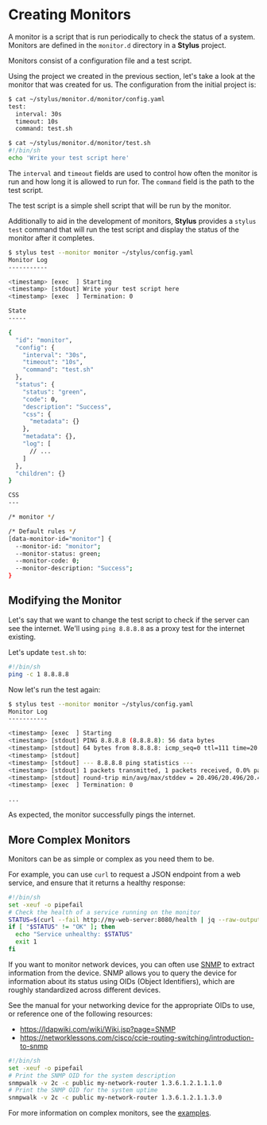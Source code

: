 # Creating Monitors

A monitor is a script that is run periodically to check the status of a system.
Monitors are defined in the `monitor.d` directory in a **Stylus** project.

Monitors consist of a configuration file and a test script. 

Using the project we created in the previous section, let's take a look at the
monitor that was created for us. The configuration from the initial project is:

```bash session
$ cat ~/stylus/monitor.d/monitor/config.yaml
test:
  interval: 30s
  timeout: 10s
  command: test.sh

$ cat ~/stylus/monitor.d/monitor/test.sh
#!/bin/sh
echo 'Write your test script here'
```

The `interval` and `timeout` fields are used to control how often the monitor
is run and how long it is allowed to run for. The `command` field is the path
to the test script.

The test script is a simple shell script that will be run by the monitor.

Additionally to aid in the development of monitors, **Stylus** provides a
`stylus test` command that will run the test script and display the status of
the monitor after it completes.

```bash session
$ stylus test --monitor monitor ~/stylus/config.yaml
Monitor Log
-----------

<timestamp> [exec  ] Starting
<timestamp> [stdout] Write your test script here
<timestamp> [exec  ] Termination: 0

State
-----

{
  "id": "monitor",
  "config": {
    "interval": "30s",
    "timeout": "10s",
    "command": "test.sh"
  },
  "status": {
    "status": "green",
    "code": 0,
    "description": "Success",
    "css": {
      "metadata": {}
    },
    "metadata": {},
    "log": [
      // ...
    ]
  },
  "children": {}
}

CSS
---

/* monitor */

/* Default rules */
[data-monitor-id="monitor"] {
  --monitor-id: "monitor";
  --monitor-status: green;
  --monitor-code: 0;
  --monitor-description: "Success";
}
```

## Modifying the Monitor

Let's say that we want to change the test script to check if the server can see
the internet. We'll using `ping 8.8.8.8` as a proxy test for the internet
existing.

Let's update `test.sh` to:

```bash
#!/bin/sh
ping -c 1 8.8.8.8
```

Now let's run the test again:

```bash session
$ stylus test --monitor monitor ~/stylus/config.yaml
Monitor Log
-----------

<timestamp> [exec  ] Starting
<timestamp> [stdout] PING 8.8.8.8 (8.8.8.8): 56 data bytes
<timestamp> [stdout] 64 bytes from 8.8.8.8: icmp_seq=0 ttl=111 time=20.496 ms
<timestamp> [stdout] 
<timestamp> [stdout] --- 8.8.8.8 ping statistics ---
<timestamp> [stdout] 1 packets transmitted, 1 packets received, 0.0% packet loss
<timestamp> [stdout] round-trip min/avg/max/stddev = 20.496/20.496/20.496/0.000 ms
<timestamp> [exec  ] Termination: 0

...
```

As expected, the monitor successfully pings the internet.

## More Complex Monitors

Monitors can be as simple or complex as you need them to be. 

For example, you can use `curl` to request a JSON endpoint from a web service,
and ensure that it returns a healthy response:

```bash
#!/bin/sh
set -xeuf -o pipefail
# Check the health of a service running on the monitor
STATUS=$(curl --fail http://my-web-server:8080/health | jq --raw-output '.status')
if [ "$STATUS" != "OK" ]; then
  echo "Service unhealthy: $STATUS"
  exit 1
fi
```

If you want to monitor network devices, you can often use
[SNMP](https://en.wikipedia.org/wiki/Simple_Network_Management_Protocol) to
extract information from the device. SNMP allows you to query the device for
information about its status using OIDs (Object Identifiers), which are roughly
standardized across different devices.

See the manual for your networking device for the appropriate OIDs to use, or
reference one of the following resources: 

 - <https://ldapwiki.com/wiki/Wiki.jsp?page=SNMP>
 - <https://networklessons.com/cisco/ccie-routing-switching/introduction-to-snmp>

```bash
#!/bin/sh
set -xeuf -o pipefail
# Print the SNMP OID for the system description
snmpwalk -v 2c -c public my-network-router 1.3.6.1.2.1.1.1.0
# Print the SNMP OID for the system uptime
snmpwalk -v 2c -c public my-network-router 1.3.6.1.2.1.1.3.0
```

For more information on complex monitors, see the [examples](../examples/).
